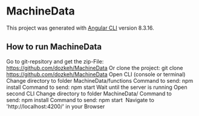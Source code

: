 # MachineData

This project was generated with [Angular CLI](https://github.com/angular/angular-cli) version 8.3.16.

## How to run MachineData

Go to git-repsitory and get the zip-File:
https://github.com/dozkeh/MachineData
Or clone the project: git clone https://github.com/dozkeh/MachineData
Open CLI (console or terminal)
Change directory to folder MachineData/functions
Command to send: npm install
Command to send: npm start
Wait until the server is running
Open second CLI
Change directory to folder MachineData/
Command to send: npm install
Command to send: npm start 
Navigate to 'http://localhost:4200/' in your Browser

